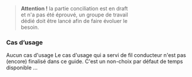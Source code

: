 <div style="width: 65%">
    <blockquote class="stu-note">
    <p>
    <b>Attention !</b> la partie conciliation est en draft et n'a pas été éprouvé, un groupe de travail dédié doit être lancé afin de faire évoluer le besoin.
    </p>
    </blockquote>
</div>

### Cas d’usage

Aucun cas d'usage
Le cas d'usage qui a servi de fil conducteur n'est pas (encore) finalisé dans ce guide.
C'est un non-choix par défaut de temps disponible …
